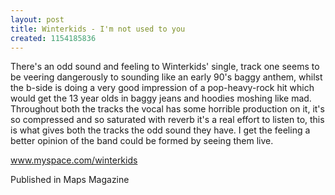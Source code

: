```yaml
---
layout: post
title: Winterkids - I'm not used to you
created: 1154185836
---
```

There's an odd sound and feeling to Winterkids' single, track one seems to be veering dangerously to sounding like an early 90's baggy anthem, whilst the b-side is doing a very good impression of a pop-heavy-rock hit which would get the 13 year olds in baggy jeans and hoodies moshing like mad. Throughout both the tracks the vocal has some horrible production on it, it's so compressed and so saturated with reverb it's a real effort to listen to, this is what gives both the tracks the odd sound they have. I get the feeling a better opinion of the band could be formed by seeing them live.

<a href='http://www.myspace.com/winterkids' target='_blank'>www.myspace.com/winterkids</a>


Published in Maps Magazine
